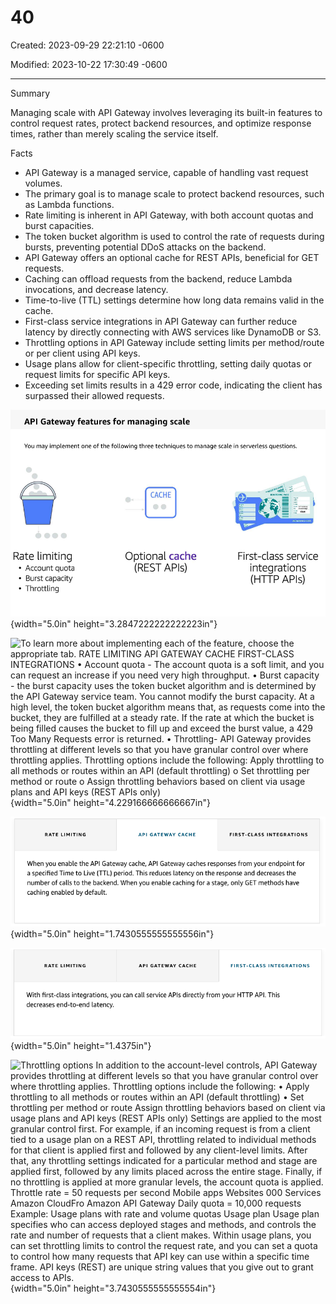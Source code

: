 # 40

Created: 2023-09-29 22:21:10 -0600

Modified: 2023-10-22 17:30:49 -0600

---

Summary

Managing scale with API Gateway involves leveraging its built-in features to control request rates, protect backend resources, and optimize response times, rather than merely scaling the service itself.

Facts

- API Gateway is a managed service, capable of handling vast request volumes.
- The primary goal is to manage scale to protect backend resources, such as Lambda functions.
- Rate limiting is inherent in API Gateway, with both account quotas and burst capacities.
- The token bucket algorithm is used to control the rate of requests during bursts, preventing potential DDoS attacks on the backend.
- API Gateway offers an optional cache for REST APIs, beneficial for GET requests.
- Caching can offload requests from the backend, reduce Lambda invocations, and decrease latency.
- Time-to-live (TTL) settings determine how long data remains valid in the cache.
- First-class service integrations in API Gateway can further reduce latency by directly connecting with AWS services like DynamoDB or S3.
- Throttling options in API Gateway include setting limits per method/route or per client using API keys.
- Usage plans allow for client-specific throttling, setting daily quotas or request limits for specific API keys.
- Exceeding set limits results in a 429 error code, indicating the client has surpassed their allowed requests.



![](../../../media/AWS-Developing-Serverless-Solutions-on-AWS-Model--11-40-image1.png){width="5.0in" height="3.2847222222222223in"}



![To learn more about implementing each of the feature, choose the appropriate tab. RATE LIMITING API GATEWAY CACHE FIRST-CLASS INTEGRATIONS • Account quota - The account quota is a soft limit, and you can request an increase if you need very high throughput. • Burst capacity - the burst capacity uses the token bucket algorithm and is determined by the API Gateway service team. You cannot modify the burst capacity. At a high level, the token bucket algorithm means that, as requests come into the bucket, they are fulfilled at a steady rate. If the rate at which the bucket is being filled causes the bucket to fill up and exceed the burst value, a 429 Too Many Requests error is returned. • Throttling- API Gateway provides throttling at different levels so that you have granular control over where throttling applies. Throttling options include the following: Apply throttling to all methods or routes within an API (default throttling) o Set throttling per method or route o Assign throttling behaviors based on client via usage plans and API keys (REST APIs only) ](../../../media/AWS-Developing-Serverless-Solutions-on-AWS-Model--11-40-image2.png){width="5.0in" height="4.229166666666667in"}



![RATE LIMITING API GATEWAY CACHE FIRST-CLASS INTEGRATIONS When you enable the API Gateway cache, API Gateway caches responses from your endpoint for a specified Time to Live (TTL) period. This reduces latency on the response and decreases the number of calls to the backend. When you enable caching for a stage, only GET methods have caching enabled by default. ](../../../media/AWS-Developing-Serverless-Solutions-on-AWS-Model--11-40-image3.png){width="5.0in" height="1.7430555555555556in"}



![](../../../media/AWS-Developing-Serverless-Solutions-on-AWS-Model--11-40-image4.png){width="5.0in" height="1.4375in"}



![Throttling options In addition to the account-level controls, API Gateway provides throttling at different levels so that you have granular control over where throttling applies. Throttling options include the following: • Apply throttling to all methods or routes within an API (default throttling) • Set throttling per method or route Assign throttling behaviors based on client via usage plans and API keys (REST APIs only) Settings are applied to the most granular control first. For example, if an incoming request is from a client tied to a usage plan on a REST API, throttling related to individual methods for that client is applied first and followed by any client-level limits. After that, any throttling settings indicated for a particular method and stage are applied first, followed by any limits placed across the entire stage. Finally, if no throttling is applied at more granular levels, the account quota is applied. Throttle rate = 50 requests per second Mobile apps Websites 000 Services Amazon CloudFro Amazon API Gateway Daily quota = 10,000 requests Example: Usage plans with rate and volume quotas Usage plan Usage plan specifies who can access deployed stages and methods, and controls the rate and number of requests that a client makes. Within usage plans, you can set throttling limits to control the request rate, and you can set a quota to control how many requests that API key can use within a specific time frame. API keys (REST) are unique string values that you give out to grant access to APIs. ](../../../media/AWS-Developing-Serverless-Solutions-on-AWS-Model--11-40-image5.png){width="5.0in" height="3.7430555555555554in"}







